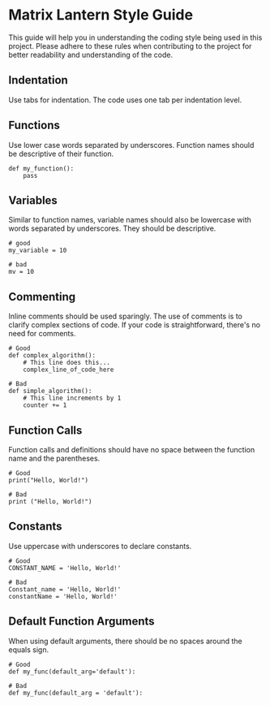 # Matrix Lantern Style Guide

This guide will help you in understanding the coding style being used in this project. Please adhere to these rules when contributing to the project for better readability and understanding of the code.


## Indentation

Use tabs for indentation. The code uses one tab per indentation level.


## Functions

Use lower case words separated by underscores. Function names should be descriptive of their function.

```
def my_function():
	pass
```


## Variables

Similar to function names, variable names should also be lowercase with words separated by underscores. They should be descriptive.

```
# good
my_variable = 10

# bad
mv = 10
```


## Commenting

Inline comments should be used sparingly. The use of comments is to clarify complex sections of code. If your code is straightforward, there's no need for comments.

```
# Good
def complex_algorithm():
	# This line does this...
	complex_line_of_code_here

# Bad
def simple_algorithm():
	# This line increments by 1
	counter += 1
```


## Function Calls

Function calls and definitions should have no space between the function name and the parentheses.

```
# Good
print("Hello, World!")

# Bad
print ("Hello, World!")
```


## Constants

Use uppercase with underscores to declare constants.

```
# Good
CONSTANT_NAME = 'Hello, World!'

# Bad
Constant_name = 'Hello, World!'
constantName = 'Hello, World!'
```


## Default Function Arguments

When using default arguments, there should be no spaces around the equals sign.

```
# Good
def my_func(default_arg='default'):

# Bad
def my_func(default_arg = 'default'):
```
